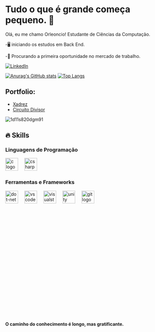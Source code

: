 <!--Titulo-->
<h1>Tudo o que é grande começa pequeno. 📖</h1>

<!--Apresentação-->
<p>
  Olá, eu me chamo Orleoncio! Estudante de Ciências da Computação.

  -🖥️ iniciando os estudos em Back End.

  -📃 Procurando a primeira oportunidade no mercado de trabalho.
</p>

<!--Rede Social-->
[![LinkedIn](https://img.shields.io/badge/LinkedIn-0077B5?style=for-the-badge&logo=linkedin&logoColor=white)](https://www.linkedin.com/in/orleoncio/)

<!--GitHubStats-->
[![Anurag's GitHub stats](https://github-readme-stats.vercel.app/api?username=orleoncio&show_icons=true&theme=algolia)](https://github.com/orleoncio/orleoncio/edit/main/README.md)
[![Top Langs](https://github-readme-stats.vercel.app/api/top-langs/?username=orleoncio&show_icons=true&theme=algolia&layout=compact&hide=css,html)](https://github.com/anuraghazra/github-readme-stats)

<!--Portfolio-->
## Portfolio:
- [Xadrez]()
- [Circuito Divisor](https://github.com/orleoncio/circuito-divisor)

<!--Gif-->
![1d11s820dgm91](https://github.com/user-attachments/assets/a0103c00-173a-4c35-b602-f3188c2c200a)

<!--Skills-->
<h2>🔥 Skills</h2>
<div style="flex-basis: 48%;">
    <h3>Linguagens de Programação</h3>
    <img src="https://cdn.jsdelivr.net/gh/devicons/devicon/icons/c/c-original.svg" height="40" alt="c logo"  />
    <img width="12" />
    <img src="https://cdn.jsdelivr.net/gh/devicons/devicon/icons/csharp/csharp-original.svg" height="40" alt="csharp logo"  />
    <img width="12" />
</div>

<div style="flex-basis: 48%;">
    <h3>Ferramentas e Frameworks</h3>
    <img src="https://cdn.jsdelivr.net/gh/devicons/devicon/icons/dot-net/dot-net-original.svg" height="40" alt="dot-net logo"  />
    <img width="12" />
    <img src="https://cdn.jsdelivr.net/gh/devicons/devicon/icons/vscode/vscode-original.svg" height="40" alt="vscode logo"  />
    <img width="12" />
    <img src="https://cdn.jsdelivr.net/gh/devicons/devicon/icons/visualstudio/visualstudio-plain.svg" height="40" alt="visualstudio logo"  />
    <img width="12" />
    <img src="https://cdn.jsdelivr.net/gh/devicons/devicon/icons/unity/unity-original.svg" height="40" alt="unity logo"  />
    <img width="12" />
    <img src="https://cdn.jsdelivr.net/gh/devicons/devicon/icons/git/git-original.svg" height="40" alt="git logo"  />
</div>
<br>
<br>
<br>
<br>
<p style="margin-top:300px"><strong>O caminho do conhecimento é longo, mas gratificante.</strong></p>
